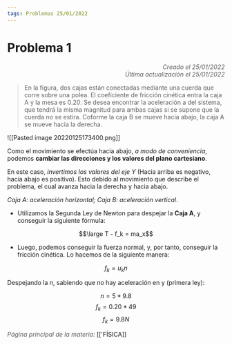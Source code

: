 ```yaml
---
tags: Problemas 25/01/2022
---
```


# Problema 1
<div style="text-align: right; opacity: 0.7; font-style: italic;">Creado el 25/01/2022</div>
<div style="text-align: right; opacity: 0.7; font-style: italic;">Última actualización el 25/01/2022</div>

>  En la figura, dos cajas están conectadas mediante una cuerda que corre sobre una polea. El coeficiente de fricción cinética entra la caja A y la mesa es 0.20. Se desea encontrar la aceleración a del sistema, que tendrá la misma magnitud para ambas cajas si se supone que la cuerda no se estira. Coforme la caja B se mueve hacia abajo, la caja A se mueve hacia la derecha.

![[Pasted image 20220125173400.png]]

Como el movimiento se efectúa hacia abajo, *a modo de conveniencia*, podemos **cambiar las direcciones y los valores del plano cartesiano**.

En este caso, *invertimos los valores del eje Y* (Hacia arriba es negativo, hacia abajo es positivo). Esto debido al movimiento que describe el problema, el cual avanza hacia la derecha y hacia abajo.

*Caja A: aceleración horizontal; Caja B: aceleración vertical*.

- Utilizamos la Segunda Ley de Newton para despejar la **Caja A**, y conseguir la siguiente fórmula:

$$\large T - f_k = ma_x$$

- Luego, podemos conseguir la fuerza normal, y, por tanto, conseguir la fricción cinética. Lo hacemos de la siguiente manera:

$$f_k = u_kn$$

Despejando la $n$, sabiendo que no hay aceleración en y (primera ley):

$$n = 5 * 9.8$$
$$f_k = 0.20 * 49$$
$$f_k = 9.8 N$$

<span style="opacity: 0.7; font-style: italic;">Página principal de la materia:</span> [['FÍSICA]]